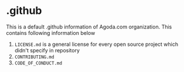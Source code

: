 # .github

This is a default .github information of Agoda.com organization. This contains following information below

1. `LICENSE.md` is a general license for every open source project which didn't specify in repository
2. `CONTRIBUTING.md`
3. `CODE_OF_CONDUCT.md`
